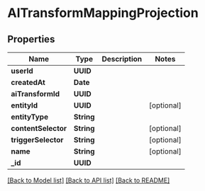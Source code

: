 # AITransformMappingProjection

## Properties
Name | Type | Description | Notes
------------ | ------------- | ------------- | -------------
**userId** | **UUID** |  | 
**createdAt** | **Date** |  | 
**aiTransformId** | **UUID** |  | 
**entityId** | **UUID** |  | [optional] 
**entityType** | **String** |  | 
**contentSelector** | **String** |  | [optional] 
**triggerSelector** | **String** |  | [optional] 
**name** | **String** |  | [optional] 
**_id** | **UUID** |  | 

[[Back to Model list]](../README#documentation-for-models) [[Back to API list]](../README#documentation-for-api-endpoints) [[Back to README]](../README)


